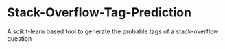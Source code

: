 # Stack-Overflow-Tag-Prediction
A scikit-learn based tool to generate the probable tags of a stack-overflow question
